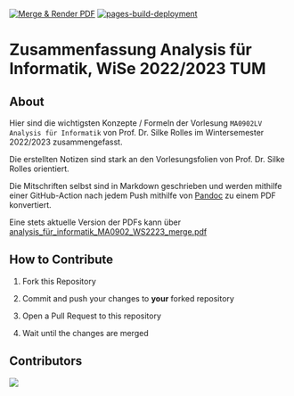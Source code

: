 [![Merge & Render PDF](https://github.com/ManuelLerchner/analysis/actions/workflows/render.yml/badge.svg)](https://github.com/ManuelLerchner/analysis/actions/workflows/render.yml)
[![pages-build-deployment](https://github.com/ManuelLerchner/analysis/actions/workflows/pages/pages-build-deployment/badge.svg)](https://github.com/ManuelLerchner/analysis/actions/workflows/pages/pages-build-deployment)

# Zusammenfassung Analysis für Informatik, WiSe 2022/2023 TUM

## About

Hier sind die wichtigsten Konzepte / Formeln der Vorlesung `MA0902LV Analysis für Informatik` von Prof. Dr. Silke Rolles im Wintersemester 2022/2023 zusammengefasst.

Die erstellten Notizen sind stark an den Vorlesungsfolien von Prof. Dr. Silke Rolles orientiert.

Die Mitschriften selbst sind in Markdown geschrieben und werden mithilfe einer GitHub-Action nach jedem Push mithilfe von [Pandoc](https://pandoc.org/) zu einem PDF konvertiert.

Eine stets aktuelle Version der PDFs kann über [analysis_für_informatik_MA0902_WS2223_merge.pdf](https://manuellerchner.github.io/analysis/analysis_f%C3%BCr_informatik_MA0902_WS2223_merge.pdf)

## How to Contribute

1. Fork this Repository

2. Commit and push your changes to **your** forked repository

3. Open a Pull Request to this repository

4. Wait until the changes are merged

## Contributors

<a href="https://github.com/ManuelLerchner/analysis/graphs/contributors">
  <img src="https://contrib.rocks/image?repo=ManuelLerchner/analysis" />
</a>
